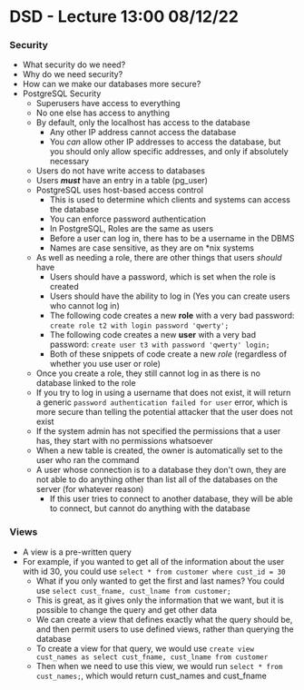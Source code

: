 # DSD - Lecture 13:00 08/12/22

### Security

- What security do we need?
- Why do we need security?
- How can we make our databases more secure?
- PostgreSQL Security
    - Superusers have access to everything
    - No one else has access to anything
    - By default, only the localhost has access to the database
        - Any other IP address cannot access the database
        - You *can* allow other IP addresses to access the database, but you should only allow specific addresses, and only if absolutely necessary
    - Users do not have write access to databases
    - Users ***must*** have an entry in a table (pg_user)
    - PostgreSQL uses host-based access control
        - This is used to determine which clients and systems can access the database
        - You can enforce password authentication
        - In PostgreSQL, Roles are the same as users
        - Before a user can log in, there has to be a username in the DBMS
        - Names are case sensitive, as they are on *nix systems
    - As well as needing a role, there are other things that users *should* have
        - Users should have a password, which is set when the role is created
        - Users should have the ability to log in (Yes you can create users who cannot log in)
        - The following code creates a new **role** with a very bad password: ```create role t2 with login password 'qwerty';```
        - The following code creates a new **user** with a very bad password: ```create user t3 with password 'qwerty' login;```
        - Both of these snippets of code create a new *role* (regardless of whether you use user or role)
    - Once you create a role, they still cannot log in as there is no database linked to the role
    - If you try to log in using a username that does not exist, it will return a generic ```password authentication failed for user``` error, which is more secure than telling the potential attacker that the user does not exist
    - If the system admin has not specified the permissions that a user has, they start with no permissions whatsoever
    - When a new table is created, the owner is automatically set to the user who ran the command
    - A user whose connection is to a database they don't own, they are not able to do anything other than list all of the databases on the server (for whatever reason)
        - If this user tries to connect to another database, they will be able to connect, but cannot do anything with the database

### Views

- A view is a pre-written query
- For example, if you wanted to get all of the information about the user with id 30, you could use ```select * from customer where cust_id = 30```
    - What if you only wanted to get the first and last names? You could use ```select cust_fname, cust_lname from customer;```
    - This is great, as it gives only the information that we want, but it is possible to change the query and get other data
    - We can create a view that defines exactly what the query should be, and then permit users to use defined views, rather than querying the database
    - To create a view for that query, we would use ```create view cust_names as select cust_fname, cust_lname from customer```
    - Then when we need to use this view, we would run ```select * from cust_names;```, which would return cust_names and cust_fname
